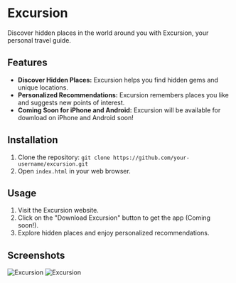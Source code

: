 # Excursion

Discover hidden places in the world around you with Excursion, your personal travel guide.

## Features

- **Discover Hidden Places:** Excursion helps you find hidden gems and unique locations.
- **Personalized Recommendations:** Excursion remembers places you like and suggests new points of interest.
- **Coming Soon for iPhone and Android:** Excursion will be available for download on iPhone and Android soon!

## Installation

1. Clone the repository: `git clone https://github.com/your-username/excursion.git`
2. Open `index.html` in your web browser.

## Usage

1. Visit the Excursion website.
2. Click on the "Download Excursion" button to get the app (Coming soon!).
3. Explore hidden places and enjoy personalized recommendations.

## Screenshots

![Excursion](resources/images/screenshot1.png)
![Excursion](resources/images/screenshot2.png)
 
 
